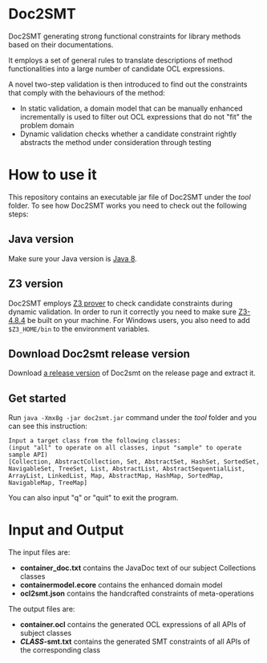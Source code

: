 # Doc2SMT

Doc2SMT generating strong functional constraints for library methods based on their documentations. 

It employs a set of general rules to translate descriptions of method functionalities into a large number of candidate OCL expressions. 

A novel two-step validation is then introduced to find out the constraints that comply with the behaviours of the method: 
- In static validation, a domain model that can be manually enhanced incrementally is used to filter out OCL expressions that do not "fit" the problem domain
- Dynamic validation checks whether a candidate constraint rightly abstracts the method under consideration through testing

# How to use it

This repository contains an executable jar file of Doc2SMT under the *tool* folder. To see how Doc2SMT works you need to check out the following steps:

## Java version

Make sure your Java version is [Java 8](https://docs.oracle.com/javase/8).

## Z3 version

Doc2SMT employs [Z3 prover](https://github.com/Z3Prover/z3) to check candidate constraints during dynamic validation. In order to run it correctly you need to make sure [Z3-4.8.4](https://github.com/Z3Prover/z3/releases/tag/z3-4.8.4) be built on your machine. For Windows users, you also need to add ```$Z3_HOME/bin``` to the environment variables.

## Download Doc2smt release version

Download [a release version](https://github.com/SEG-DENSE/Doc2SMT/releases/download/v1.0/doc2smt-tool.tar.gz) of Doc2smt on the release page and extract it.

## Get started

Run ```java -Xmx8g -jar doc2smt.jar``` command under the _tool_ folder and you can see this instruction:

```
Input a target class from the following classes: 
(input "all" to operate on all classes, input "sample" to operate sample API)
[Collection, AbstractCollection, Set, AbstractSet, HashSet, SortedSet, NavigableSet, TreeSet, List, AbstractList, AbstractSequentialList, ArrayList, LinkedList, Map, AbstractMap, HashMap, SortedMap, NavigableMap, TreeMap]

```

You can also input "q" or "quit" to exit the program.

# Input and Output

The input files are:
- __container_doc.txt__ contains the JavaDoc text of our subject Collections classes
- __containermodel.ecore__ contains the enhanced domain model
- __ocl2smt.json__ contains the handcrafted constraints of meta-operations

The output files are:
- __container.ocl__ contains the generated OCL expressions of all APIs of subject classes
- ___CLASS_-smt.txt__ contains the generated SMT constraints of all APIs of the corresponding class
